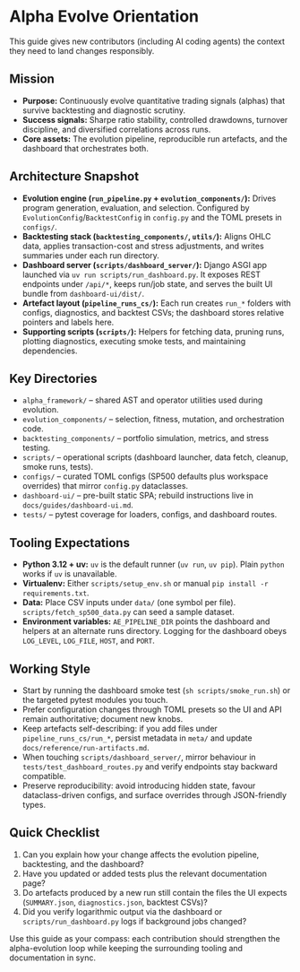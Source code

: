 # Alpha Evolve Orientation

This guide gives new contributors (including AI coding agents) the context they need to land changes responsibly.

## Mission
- **Purpose:** Continuously evolve quantitative trading signals (alphas) that survive backtesting and diagnostic scrutiny.
- **Success signals:** Sharpe ratio stability, controlled drawdowns, turnover discipline, and diversified correlations across runs.
- **Core assets:** The evolution pipeline, reproducible run artefacts, and the dashboard that orchestrates both.

## Architecture Snapshot
- **Evolution engine (`run_pipeline.py` + `evolution_components/`):** Drives program generation, evaluation, and selection. Configured by `EvolutionConfig`/`BacktestConfig` in `config.py` and the TOML presets in `configs/`.
- **Backtesting stack (`backtesting_components/`, `utils/`):** Aligns OHLC data, applies transaction-cost and stress adjustments, and writes summaries under each run directory.
- **Dashboard server (`scripts/dashboard_server/`):** Django ASGI app launched via `uv run scripts/run_dashboard.py`. It exposes REST endpoints under `/api/*`, keeps run/job state, and serves the built UI bundle from `dashboard-ui/dist/`.
- **Artefact layout (`pipeline_runs_cs/`):** Each run creates `run_*` folders with configs, diagnostics, and backtest CSVs; the dashboard stores relative pointers and labels here.
- **Supporting scripts (`scripts/`):** Helpers for fetching data, pruning runs, plotting diagnostics, executing smoke tests, and maintaining dependencies.

## Key Directories
- `alpha_framework/` – shared AST and operator utilities used during evolution.
- `evolution_components/` – selection, fitness, mutation, and orchestration code.
- `backtesting_components/` – portfolio simulation, metrics, and stress testing.
- `scripts/` – operational scripts (dashboard launcher, data fetch, cleanup, smoke runs, tests).
- `configs/` – curated TOML configs (SP500 defaults plus workspace overrides) that mirror `config.py` dataclasses.
- `dashboard-ui/` – pre-built static SPA; rebuild instructions live in `docs/guides/dashboard-ui.md`.
- `tests/` – pytest coverage for loaders, configs, and dashboard routes.

## Tooling Expectations
- **Python 3.12 + uv:** `uv` is the default runner (`uv run`, `uv pip`). Plain `python` works if `uv` is unavailable.
- **Virtualenv:** Either `scripts/setup_env.sh` or manual `pip install -r requirements.txt`.
- **Data:** Place CSV inputs under `data/` (one symbol per file). `scripts/fetch_sp500_data.py` can seed a sample dataset.
- **Environment variables:** `AE_PIPELINE_DIR` points the dashboard and helpers at an alternate runs directory. Logging for the dashboard obeys `LOG_LEVEL`, `LOG_FILE`, `HOST`, and `PORT`.

## Working Style
- Start by running the dashboard smoke test (`sh scripts/smoke_run.sh`) or the targeted pytest modules you touch.
- Prefer configuration changes through TOML presets so the UI and API remain authoritative; document new knobs.
- Keep artefacts self-describing: if you add files under `pipeline_runs_cs/run_*`, persist metadata in `meta/` and update `docs/reference/run-artifacts.md`.
- When touching `scripts/dashboard_server/`, mirror behaviour in `tests/test_dashboard_routes.py` and verify endpoints stay backward compatible.
- Preserve reproducibility: avoid introducing hidden state, favour dataclass-driven configs, and surface overrides through JSON-friendly types.

## Quick Checklist
1. Can you explain how your change affects the evolution pipeline, backtesting, and the dashboard?
2. Have you updated or added tests plus the relevant documentation page?
3. Do artefacts produced by a new run still contain the files the UI expects (`SUMMARY.json`, `diagnostics.json`, backtest CSVs)?
4. Did you verify logarithmic output via the dashboard or `scripts/run_dashboard.py` logs if background jobs changed?

Use this guide as your compass: each contribution should strengthen the alpha-evolution loop while keeping the surrounding tooling and documentation in sync.
